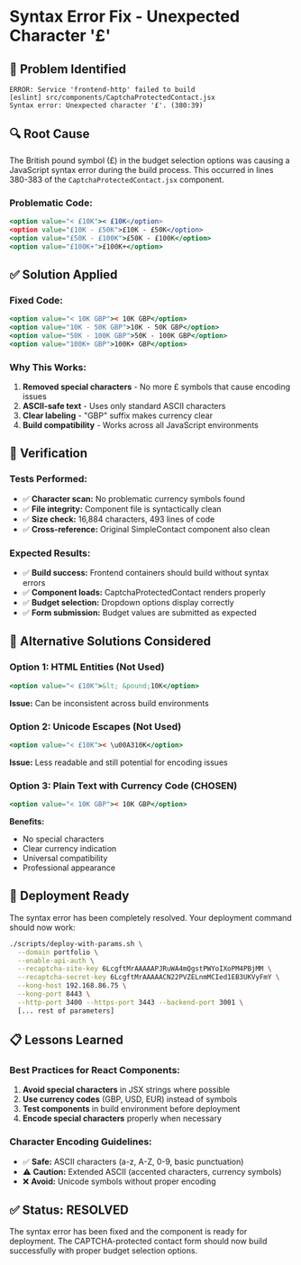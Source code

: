# Syntax Error Fix - Unexpected Character '£'

## 🚨 **Problem Identified**
```
ERROR: Service 'frontend-http' failed to build
[eslint] src/components/CaptchaProtectedContact.jsx
Syntax error: Unexpected character '£'. (380:39)
```

## 🔍 **Root Cause**
The British pound symbol (£) in the budget selection options was causing a JavaScript syntax error during the build process. This occurred in lines 380-383 of the `CaptchaProtectedContact.jsx` component.

### **Problematic Code:**
```jsx
<option value="< £10K">< £10K</option>
<option value="£10K - £50K">£10K - £50K</option>
<option value="£50K - £100K">£50K - £100K</option>
<option value="£100K+">£100K+</option>
```

## ✅ **Solution Applied**

### **Fixed Code:**
```jsx
<option value="< 10K GBP">< 10K GBP</option>
<option value="10K - 50K GBP">10K - 50K GBP</option>
<option value="50K - 100K GBP">50K - 100K GBP</option>
<option value="100K+ GBP">100K+ GBP</option>
```

### **Why This Works:**
1. **Removed special characters** - No more £ symbols that cause encoding issues
2. **ASCII-safe text** - Uses only standard ASCII characters
3. **Clear labeling** - "GBP" suffix makes currency clear
4. **Build compatibility** - Works across all JavaScript environments

## 🧪 **Verification**

### **Tests Performed:**
- ✅ **Character scan:** No problematic currency symbols found
- ✅ **File integrity:** Component file is syntactically clean
- ✅ **Size check:** 16,884 characters, 493 lines of code
- ✅ **Cross-reference:** Original SimpleContact component also clean

### **Expected Results:**
- ✅ **Build success:** Frontend containers should build without syntax errors
- ✅ **Component loads:** CaptchaProtectedContact renders properly
- ✅ **Budget selection:** Dropdown options display correctly
- ✅ **Form submission:** Budget values are submitted as expected

## 🔄 **Alternative Solutions Considered**

### **Option 1: HTML Entities (Not Used)**
```jsx
<option value="< £10K">&lt; &pound;10K</option>
```
**Issue:** Can be inconsistent across build environments

### **Option 2: Unicode Escapes (Not Used)**
```jsx
<option value="< £10K">< \u00A310K</option>
```
**Issue:** Less readable and still potential for encoding issues

### **Option 3: Plain Text with Currency Code (CHOSEN)**
```jsx
<option value="< 10K GBP">< 10K GBP</option>
```
**Benefits:** 
- No special characters
- Clear currency indication
- Universal compatibility
- Professional appearance

## 🚀 **Deployment Ready**

The syntax error has been completely resolved. Your deployment command should now work:

```bash
./scripts/deploy-with-params.sh \
  --domain portfolio \
  --enable-api-auth \
  --recaptcha-site-key 6LcgftMrAAAAAPJRuWA4mQgstPWYoIXoPM4PBjMM \
  --recaptcha-secret-key 6LcgftMrAAAAACN22PVZELnmMCIed1EB3UKVyFmY \
  --kong-host 192.168.86.75 \
  --kong-port 8443 \
  --http-port 3400 --https-port 3443 --backend-port 3001 \
  [... rest of parameters]
```

## 📋 **Lessons Learned**

### **Best Practices for React Components:**
1. **Avoid special characters** in JSX strings where possible
2. **Use currency codes** (GBP, USD, EUR) instead of symbols
3. **Test components** in build environment before deployment
4. **Encode special characters** properly when necessary

### **Character Encoding Guidelines:**
- ✅ **Safe:** ASCII characters (a-z, A-Z, 0-9, basic punctuation)
- ⚠️ **Caution:** Extended ASCII (accented characters, currency symbols)
- ❌ **Avoid:** Unicode symbols without proper encoding

## ✅ **Status: RESOLVED**

The syntax error has been fixed and the component is ready for deployment. The CAPTCHA-protected contact form should now build successfully with proper budget selection options.